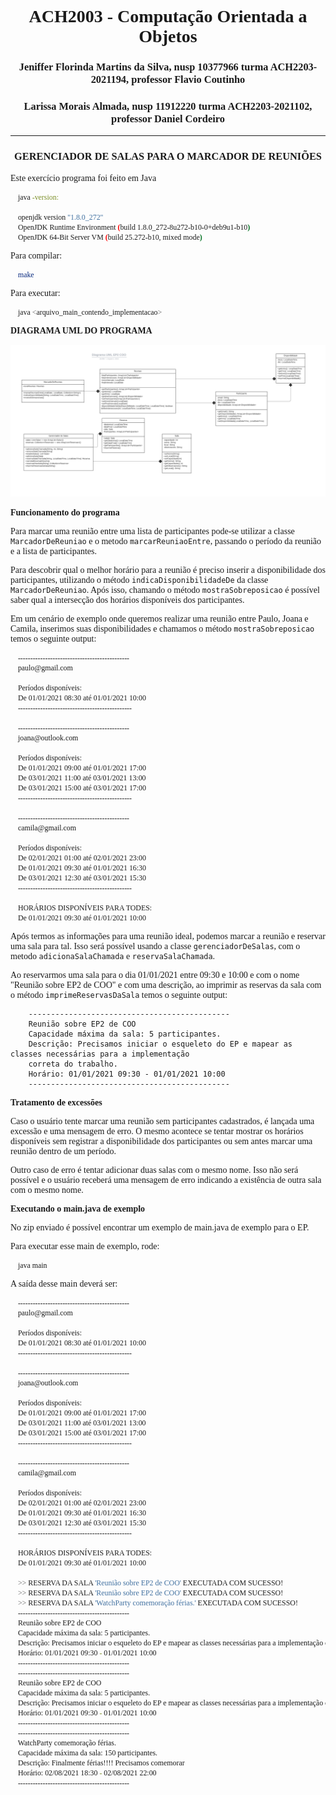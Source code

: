 <style>
    * {
        font-family: "Times New Roman", Times, serif;
    }
    h1, h2, h3 {
        text-align: center;
    }
</style>

# ACH2003 - Computação Orientada a Objetos
### Jeniffer Florinda Martins da Silva, nusp **10377966** turma ACH2203-2021194, professor Flavio Coutinho
### Larissa Morais Almada, nusp **11912220** turma ACH2203-2021102, professor Daniel Cordeiro
<hr>

### GERENCIADOR DE SALAS PARA O MARCADOR DE REUNIÕES

Este exercício programa foi feito em Java

```bash
    java -version:

    openjdk version "1.8.0_272"
    OpenJDK Runtime Environment (build 1.8.0_272-8u272-b10-0+deb9u1-b10)
    OpenJDK 64-Bit Server VM (build 25.272-b10, mixed mode)
```

Para compilar:
```bash
    make
```

Para executar:
```bash
    java <arquivo_main_contendo_implementacao>
```

**DIAGRAMA UML DO PROGRAMA**

![Diagrama UML do EP](./diagrama_UML.png)

**Funcionamento do programa**

Para marcar uma reunião entre uma lista de participantes pode-se utilizar a classe `MarcadorDeReuniao`
e o metodo `marcarReuniaoEntre`, passando o período da reunião e a lista de participantes.

Para descobrir qual o melhor horário para a reunião é preciso inserir a disponibilidade dos participantes,
utilizando o método `indicaDisponibilidadeDe` da classe `MarcadorDeReuniao`.
Após isso, chamando o método `mostraSobreposicao` é possível saber qual a intersecção dos horários disponíveis dos participantes.

Em um cenário de exemplo onde queremos realizar uma reunião entre Paulo, Joana e Camila, inserimos suas disponibilidades e chamamos o método `mostraSobreposicao` temos o seguinte output:

```bash
    ---------------------------------------------
    paulo@gmail.com

    Períodos disponíveis:
    De 01/01/2021 08:30 até 01/01/2021 10:00
    ----------------------------------------------

    ---------------------------------------------
    joana@outlook.com

    Períodos disponíveis:
    De 01/01/2021 09:00 até 01/01/2021 17:00
    De 03/01/2021 11:00 até 03/01/2021 13:00
    De 03/01/2021 15:00 até 03/01/2021 17:00
    ----------------------------------------------

    ---------------------------------------------
    camila@gmail.com

    Períodos disponíveis:
    De 02/01/2021 01:00 até 02/01/2021 23:00
    De 01/01/2021 09:30 até 01/01/2021 16:30
    De 03/01/2021 12:30 até 03/01/2021 15:30
    ----------------------------------------------

    HORÁRIOS DISPONÍVEIS PARA TODES: 
    De 01/01/2021 09:30 até 01/01/2021 10:00
```

Após termos as informações para uma reunião ideal, podemos marcar a reunião e reservar uma sala para tal.
Isso será possível usando a classe `gerenciadorDeSalas`, com o metodo `adicionaSalaChamada` e `reservaSalaChamada`.

Ao reservarmos uma sala para o dia 01/01/2021 entre 09:30 e 10:00 e com o nome "Reunião sobre EP2 de COO"
e com uma descrição, ao imprimir as reservas da sala com o método `imprimeReservasDaSala` temos o 
seguinte output:


```
    ---------------------------------------------
    Reunião sobre EP2 de COO
    Capacidade máxima da sala: 5 participantes.
    Descrição: Precisamos iniciar o esqueleto do EP e mapear as classes necessárias para a implementação
    correta do trabalho.
    Horário: 01/01/2021 09:30 - 01/01/2021 10:00
    ---------------------------------------------
```

**Tratamento de excessões**

Caso o usuário tente marcar uma reunião sem participantes cadastrados, é lançada uma excessão e uma
mensagem de erro. O mesmo acontece se tentar mostrar os horários disponíveis sem registrar a
disponibilidade dos participantes ou sem antes marcar uma reunião dentro de um período.

Outro caso de erro é tentar adicionar duas salas com o mesmo nome. Isso não será possível e o usuário receberá uma mensagem de erro indicando a existência de outra sala com o mesmo nome.


**Executando o main.java de exemplo**

No zip enviado é possível encontrar um exemplo de main.java de exemplo para o EP.

Para executar esse main de exemplo, rode:

```bash 
    java main
```

A saída desse main deverá ser:

```bash
    ---------------------------------------------
    paulo@gmail.com

    Períodos disponíveis:
    De 01/01/2021 08:30 até 01/01/2021 10:00
    ----------------------------------------------

    ---------------------------------------------
    joana@outlook.com

    Períodos disponíveis:
    De 01/01/2021 09:00 até 01/01/2021 17:00
    De 03/01/2021 11:00 até 03/01/2021 13:00
    De 03/01/2021 15:00 até 03/01/2021 17:00
    ----------------------------------------------

    ---------------------------------------------
    camila@gmail.com

    Períodos disponíveis:
    De 02/01/2021 01:00 até 02/01/2021 23:00
    De 01/01/2021 09:30 até 01/01/2021 16:30
    De 03/01/2021 12:30 até 03/01/2021 15:30
    ----------------------------------------------

    HORÁRIOS DISPONÍVEIS PARA TODES: 
    De 01/01/2021 09:30 até 01/01/2021 10:00

    >> RESERVA DA SALA 'Reunião sobre EP2 de COO' EXECUTADA COM SUCESSO!
    >> RESERVA DA SALA 'Reunião sobre EP2 de COO' EXECUTADA COM SUCESSO!
    >> RESERVA DA SALA 'WatchParty comemoração férias.' EXECUTADA COM SUCESSO!
    ---------------------------------------------
    Reunião sobre EP2 de COO
    Capacidade máxima da sala: 5 participantes.
    Descrição: Precisamos iniciar o esqueleto do EP e mapear as classes necessárias para a implementação correta do trabalho.
    Horário: 01/01/2021 09:30 - 01/01/2021 10:00
    ---------------------------------------------
    ---------------------------------------------
    Reunião sobre EP2 de COO
    Capacidade máxima da sala: 5 participantes.
    Descrição: Precisamos iniciar o esqueleto do EP e mapear as classes necessárias para a implementação correta do trabalho.
    Horário: 01/01/2021 09:30 - 01/01/2021 10:00
    ---------------------------------------------
    ---------------------------------------------
    WatchParty comemoração férias.
    Capacidade máxima da sala: 150 participantes.
    Descrição: Finalmente férias!!!! Precisamos comemorar
    Horário: 02/08/2021 18:30 - 02/08/2021 22:00
    ---------------------------------------------
```
